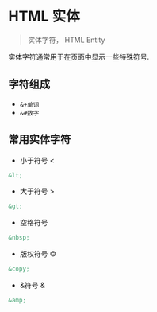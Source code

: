 # HTML 实体

> 实体字符， HTML Entity

实体字符通常用于在页面中显示一些特殊符号.

## 字符组成

- `&+单词`
- `&#数字`

## 常用实体字符

- 小于符号 <span class="cor-in">&lt;</span>

```html
&lt;
```

- 大于符号 <span class="cor-in">&gt;</span>

```html
&gt;
```

- 空格符号 <span class="cor-in">&nbsp;</span>

```html
&nbsp;
```

- 版权符号 <span class="cor-in">&copy;</span>

```html
&copy;
```

- &符号 <span class="cor-in">&amp;</span>

```html
&amp;
```
